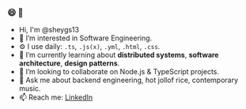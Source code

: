 ### 😄 👋

- Hi, I'm @sheygs13
- 🔭 I’m interested in Software Engineering.
- ⚙️ I use daily: `.ts`, `.js(x)`, `.yml`, `.html`, `.css`.
- 🌱 I’m currently learning about **distributed systems**, **software architecture**,  **design patterns**.
- 👯 I’m looking to collaborate on Node.js & TypeScript projects.
- 💬 Ask me about backend engineering, hot jollof rice, contemporary music.
- 📫 Reach me: [LinkedIn](https://www.linkedin.com/in/olusegun-ekoh-872932178/)

<!--
**sheygs13/sheygs13** is a ✨ _special_ ✨ repository because its `README.md` (this file) appears on your GitHub profile.
-->
